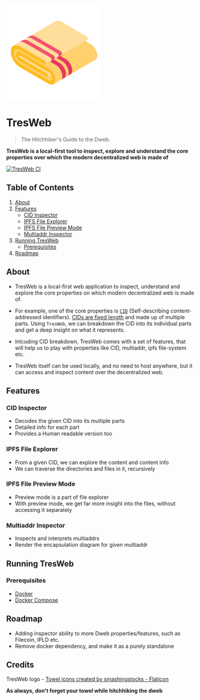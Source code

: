 ![Don't forget your towel](doc_assets/towel.png?raw=true  "Don't forget your towel")
# TresWeb

> The Hitchhiker's Guide to the Dweb.

**TresWeb is a local-first tool to inspect, explore and understand the core properties over which the  modern decentralized web is made of**

[![TresWeb CI](https://github.com/spawnfest/tres-web/actions/workflows/ci.yml/badge.svg?branch=master)](https://github.com/spawnfest/tres-web/actions/workflows/ci.yml)

## Table of Contents

1. [About](#about)
2. [Features](#features)
    - [CID Inspector](cid-inspector)
    - [IPFS File Explorer](ipfs-file-explorer)
    - [IPFS File Preview Mode](ipfs-file-preview-mode)
    - [Multiaddr Inspector](multiaddr-inspector)
3. [Running TresWeb](#running-tresweb)
    - [Prerequisites](#prerequisites)
4. [Roadmap](#roadmap)

## About

- TresWeb is a local-first web application to inspect, understand and explore the core properties on which modern decentralized web is made of.

- For example, one of the core properties is [`CID`](https://proto.school/content-addressing/03) (Self-describing content-addressed identifiers). [CIDs are fixed length](https://proto.school/anatomy-of-a-cid/01) and made up of multiple parts. Using `TresWeb`, we can breakdown the CID into its individual parts and get a deep insight on what it represents.

- Inlcuding CID breakdown, TresWeb comes with a set of features, that will help us to play with properties like CID, multiaddr, ipfs file-system etc.

- TresWeb itself can be used locally, and no need to host anywhere, but it can access and inspect content over the decentralized web.

## Features

### CID Inspector

- Decodes the given CID into its multiple parts
- Detailed info for each part
- Provides a Human readable version too
<!-- GIF -->

### IPFS File Explorer

- From a given CID, we can explore the content and content info
- We can traverse the directories and files in it, recursively

<!-- GIF -->

### IPFS File Preview Mode

- Preview mode is a part of file explorer
- With preview mode, we get far more insight into the files, without accessing it separately

<!-- GIF -->

### Multiaddr Inspector
- Inspects and interprets multiaddrs
- Render the encapsulation diagram for given multiaddr

<!-- GIF -->

## Running TresWeb

### Prerequisites

- [Docker](https://docs.docker.com/engine/install/)
- [Docker Compose](https://docs.docker.com/compose/install/)


## Roadmap
- Adding inspector ability to more Dweb properties/features, such as Filecoin, IPLD etc.
- Remove docker dependency, and make it as a purely standalone
## Credits

<div>TresWeb logo -  <a href="https://www.flaticon.com/free-icons/towel" title="towel icons">Towel icons created by smashingstocks - Flaticon</a>


**As always, don't forget your towel while hitchhiking the dweb**